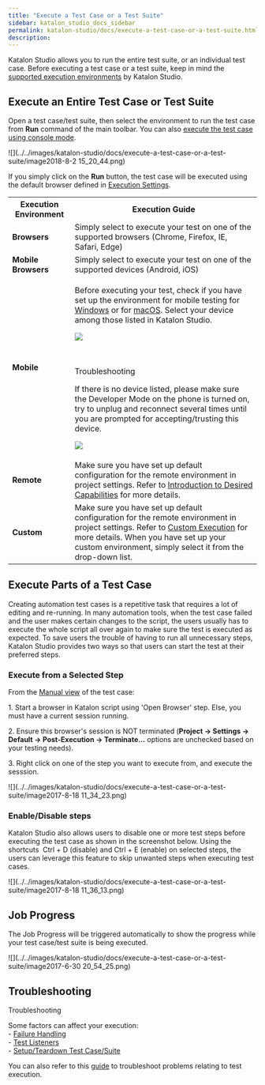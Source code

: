 ```yaml
---
title: "Execute a Test Case or a Test Suite" 
sidebar: katalon_studio_docs_sidebar
permalink: katalon-studio/docs/execute-a-test-case-or-a-test-suite.html 
description: 
---
```

Katalon Studio allows you to run the entire test suite, or an individual test case. Before executing a test case or a test suite, keep in mind the [supported execution environments](/display/KD/Supported+Environments) by Katalon Studio. 

Execute an Entire Test Case or Test Suite
-----------------------------------------

Open a test case/test suite, then select the environment to run the test case from **Run** command of the main toolbar. You can also [execute the test case using console mode](/display/KD/Console+Mode+Execution). 

![](../../images/katalon-studio/docs/execute-a-test-case-or-a-test-suite/image2018-8-2 15_20_44.png)

If you simply click on the **Run** button, the test case will be executed using the default browser defined in [Execution Settings](/display/KD/Execution+Settings).

<table class="" style="table-layout: fixed;"><colgroup class="" style=""><col style="" class=""><col style="" class=""></colgroup><tbody class="" style=""><tr class="" style=""><th class="" style="">Execution Environment</th><th class="" style="">Execution Guide</th></tr><tr class="" style=""><td class="" style=""><strong class="" style="">Browsers</strong></td><td class="" style="">Simply select to execute your test on one of the supported browsers (Chrome, Firefox, IE, Safari, Edge)</td></tr><tr class="" style=""><td class="" colspan="1" style=""><strong class="" style="">Mobile Browsers</strong></td><td class="" colspan="1" style=""><span class="" style="">Simply select to execute your test on one of the supported devices (Android, iOS)</span></td></tr><tr class="" style=""><td class="" style=""><strong class="" style="">Mobile</strong></td><td class="" style=""><div class="" style=""><p class="" style="">Before executing your test, check if you have set up the environment for mobile testing for <a href="/display/KD/Mobile+on+Windows" class="" style="">Windows</a> or for <a href="/display/KD/Mobile+on+macOS" class="" style="">macOS</a>. Select your device among those listed in Katalon Studio.</p><span class="" style=""><img class="" src="../../images/katalon-studio/docs/execute-a-test-case-or-a-test-suite/image2018-1-26 18_54_41.png" data-image-src="/download/attachments/13699864/image2018-1-26%2018%3A54%3A41.png?version=1&amp;modificationDate=1531368628000&amp;api=v2" data-unresolved-comment-count="0" data-linked-resource-id="13699831" data-linked-resource-version="1" data-linked-resource-type="attachment" data-linked-resource-default-alias="image2018-1-26 18:54:41.png" data-base-url="https://docs.katalon.com" data-linked-resource-content-type="image/png" data-linked-resource-container-id="13699864" data-linked-resource-container-version="13" style=""></span><p class="" style="">&nbsp;</p><div class="" data-hasbody="true" data-macro-name="note" style=""><p class="" style="">Troubleshooting</p><span class="" style=""></span><div class="" style=""><p class="" style="">If there is no device listed, please make sure the Developer Mode on the phone is turned on, try to unplug and reconnect several times until you are prompted for accepting/trusting this device.</p><p class="" style=""><span class="" style=""><img class="" src="../../images/katalon-studio/docs/execute-a-test-case-or-a-test-suite/image2018-8-2 15_31_52.png" data-image-src="/download/attachments/13699864/image2018-8-2%2015%3A31%3A52.png?version=1&amp;modificationDate=1533198712000&amp;api=v2" data-unresolved-comment-count="0" data-linked-resource-id="13700823" data-linked-resource-version="1" data-linked-resource-type="attachment" data-linked-resource-default-alias="image2018-8-2 15:31:52.png" data-base-url="https://docs.katalon.com" data-linked-resource-content-type="image/png" data-linked-resource-container-id="13699864" data-linked-resource-container-version="13" style=""></span></p></div></div></div></td></tr><tr class="" style=""><td class="" style=""><strong class="" style="">Remote</strong></td><td class="" style="">Make sure you have set up default configuration for the remote environment in project settings. Refer to&nbsp;<a href="/display/KD/Introduction+to+Desired+Capabilities" class="" style="">Introduction to Desired Capabilities</a>&nbsp;for more details.</td></tr><tr class="" style=""><td class="" colspan="1" style=""><strong class="" style="">Custom</strong></td><td class="" colspan="1" style="">Make sure you have set up default configuration for the remote environment in project settings. Refer to&nbsp;<a href="https://docs.katalon.com/x/cgFO#ExecutionSettings-CustomExecution" rel="nofollow" class="" style="">Custom Execution</a>&nbsp;for more details. When you have set up your custom environment, simply select it from the drop-down list.</td></tr></tbody></table>

Execute Parts of a Test Case
----------------------------

Creating automation test cases is a repetitive task that requires a lot of editing and re-running. In many automation tools, when the test case failed and the user makes certain changes to the script, the users usually has to execute the whole script all over again to make sure the test is executed as expected. To save users the trouble of having to run all unnecessary steps, Katalon Studio provides two ways so that users can start the test at their preferred steps.

### Execute from a Selected Step

From the [Manual view](/display/KD/Manual+View) of the test case:

1\. Start a browser in Katalon script using 'Open Browser' step. Else, you must have a current session running.

2. Ensure this browser's session is NOT terminated (**Project -> Settings -> Default -> Post-Execution -> Terminate...** options are unchecked based on your testing needs).

3\. Right click on one of the step you want to execute from, and execute the sesssion.

![](../../images/katalon-studio/docs/execute-a-test-case-or-a-test-suite/image2017-8-18 11_34_23.png)

### Enable/Disable steps

Katalon Studio also allows users to disable one or more test steps before executing the test case as shown in the screenshot below. Using the shortcuts  Ctrl + D (disable) and Ctrl + E (enable) on selected steps, the users can leverage this feature to skip unwanted steps when executing test cases.

![](../../images/katalon-studio/docs/execute-a-test-case-or-a-test-suite/image2017-8-18 11_36_13.png)

Job Progress
------------

The Job Progress will be triggered automatically to show the progress while your test case/test suite is being executed.

![](../../images/katalon-studio/docs/execute-a-test-case-or-a-test-suite/image2017-6-30 20_54_25.png)

Troubleshooting
---------------

Troubleshooting

Some factors can affect your execution:  
\- [Failure Handling](/display/KD/Failure+Handling)  
\- [Test Listeners](/pages/viewpage.action?pageId=5126383)  
\- [Setup/Teardown Test Case/Suite](/pages/viewpage.action?pageId=12419091)

You can also refer to this [guide](/display/KD/Troubleshooting+common+issues+related+to+interacting+with+an+element) to troubleshoot problems relating to test execution.